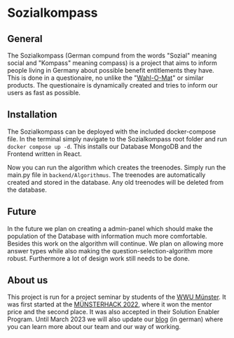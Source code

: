 # Sozialkompass

## General
The Sozialkompass (German compund from the words "Sozial" meaning social and "Kompass" meaning compass) is a project that aims to inform people living in Germany about possible benefit entitlements they have. 
This is done in a questionaire, no unlike the "[Wahl-O-Mat](https://www.wahl-o-mat.de/nordrheinwestfalen2022/app/main_app.html)" or similar products. The questionaire is dynamically created and tries to inform our users as fast as possible.

## Installation
The Sozialkompass can be deployed with the included docker-compose file. In the terminal simply navigate to the Sozialkompass root folder and run `docker compose up -d`. This installs our Database MongoDB and the Frontend written in React. 

Now you can run the algorithm which creates the treenodes. Simply run the main.py file in `backend/Algorithmus`. The treenodes are automatically created and stored in the database. Any old treenodes will be deleted from the database.

## Future
In the future we plan on creating a admin-panel which should make the population of the Database with information much more comfortable. Besides this work on the algorithm will continue. We plan on allowing more answer types while also making the question-selection-algorithm more robust. 
Furthermore a lot of design work still needs to be done.

## About us
This project is run for a project seminar by students of the [WWU Münster](https://www.uni-muenster.de/de/). It was first started at the [MÜNSTERHACK 2022](https://www.muensterhack.de/), where it won the mentor price and the second place. It was also accepted in their Solution Enabler Program. Until March 2023 we will also update our [blog](https://sozialkompass.uni-muenster.de/) (in german) where you can learn more about our team and our way of working.
